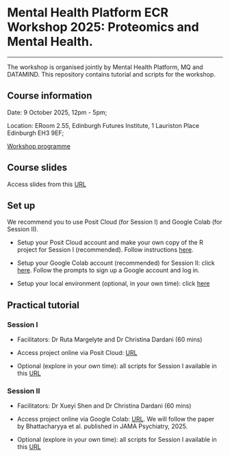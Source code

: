 # Mental Health Platform ECR Workshop 2025: Proteomics and Mental Health.
-------------------------------------------------------------------------

The workshop is organised jointly by Mental Health Platform, MQ and DATAMIND. This repository contains tutorial and scripts for the workshop.

## Course information
Date: 9 October 2025, 12pm - 5pm;

Location: ERoom 2.55, Edinburgh Futures Institute, 1 Lauriston Place Edinburgh EH3 9EF;

[Workshop programme](https://www.mentalhealthplatform.ac.uk/event/ecr-workshop-2025)

## Course slides

Access slides from this [URL](https://drive.google.com/drive/folders/1TNdcmP4R9RsksVIoIIETWrmNqkz16mbz?usp=sharing)

## Set up

We recommend you to use Posit Cloud (for Session I) and Google Colab (for Session II). 

-   Setup your Posit Cloud account and make your own copy of the R project for Session I (recommended). Follow instructions [here](https://github.com/xshen796/Proteomics_Workshop_Practical/blob/main/Session_i/Setup_posit_cloud.md).

-   Setup your Google Colab account (recommended) for Session II: click [here](https://colab.research.google.com/drive/1sRXf0Myh2DL0XDieCVjO6NT2-61DzcMI?usp=sharing). Follow the prompts to sign up a Google account and log in.

-   Setup your local environment (optional, in your own time): click [here](https://github.com/xshen796/Proteomics_Workshop_Practical/blob/main/Setup.md)

## Practical tutorial

### Session I

-   Facilitators: Dr Ruta Margelyte and Dr Christina Dardani (60 mins)

-   Access project online via Posit Cloud: [URL](https://posit.cloud/content/10981075)

-   Optional (explore in your own time): all scripts for Session I available in this [URL](https://github.com/xshen796/Proteomics_Workshop_Practical/tree/main/Session_ii)


### Session II

-   Facilitators: Dr Xueyi Shen and Dr Christina Dardani (60 mins)

-   Access project online via Google Colab: [URL](https://colab.research.google.com/drive/1sRXf0Myh2DL0XDieCVjO6NT2-61DzcMI?usp=sharing). We will follow the paper by Bhattacharyya et al. published in JAMA Psychiatry, 2025.

-   Optional (explore in your own time): all scripts for Session I available in this [URL](https://github.com/xshen796/Proteomics_Workshop_Practical/tree/main/Session_i)

